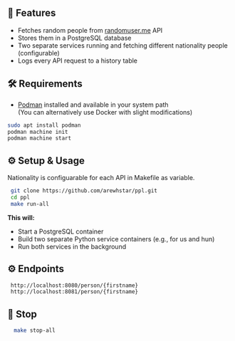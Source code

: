 ## 🚀 Features

- Fetches random people from [randomuser.me](https://randomuser.me) API
- Stores them in a PostgreSQL database
- Two separate services running and fetching different nationality people (configurable)
- Logs every API request to a history table

## 🛠️ Requirements

- [Podman](https://podman.io/) installed and available in your system path  
  (You can alternatively use Docker with slight modifications)

```bash
sudo apt install podman
podman machine init
podman machine start
```

## ⚙️ Setup & Usage

Nationality is configuarable for each API in Makefile as variable.

  ```bash
   git clone https://github.com/arewhstar/ppl.git
   cd ppl
   make run-all
```

**This will:**

- Start a PostgreSQL container
- Build two separate Python service containers (e.g., for us and hun)
- Run both services in the background

## ⚙️ Endpoints

   ```bash
    http://localhost:8080/person/{firstname}
    http://localhost:8081/person/{firstname}
   ```

## 🛑 Stop

  ```bash
    make stop-all
  ```
